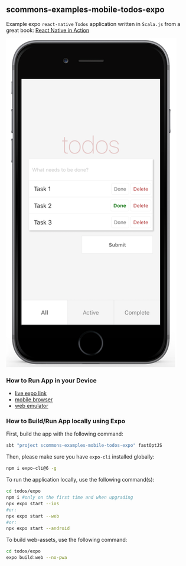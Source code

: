 
## scommons-examples-mobile-todos-expo

Example expo `react-native` `Todos` application written in `Scala.js`
from a great book: [React Native in Action](https://github.com/dabit3/react-native-in-action)

![TodoApp](../../docs/images/TodoApp.png)

### How to Run App in your Device

* [live expo link](https://expo.io/@viktorpodzigun/todo-app)
* [mobile browser](https://scommons.org/scommons-examples-mobile/todos.html)
* [web emulator](https://scommons.org/scommons-examples-mobile/todos.browser.html)

### How to Build/Run App locally using Expo

First, build the app with the following command:
```bash
sbt "project scommons-examples-mobile-todos-expo" fastOptJS
```

Then, please make sure you have `expo-cli` installed globally:
```bash
npm i expo-cli@6 -g
```

To run the application locally, use the following command(s):
```bash
cd todos/expo
npm i #only on the first time and when upgrading
npx expo start --ios
#or:
npx expo start --web
#or:
npx expo start --android
```

To build web-assets, use the following command:
```bash
cd todos/expo
expo build:web --no-pwa
```
